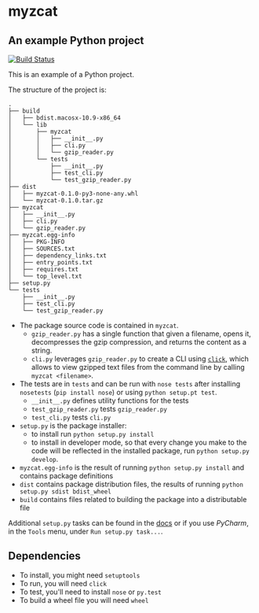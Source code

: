 # myzcat
## An example Python project

[![Build Status](https://travis-ci.org/yoavram/myzcat.svg?branch=master)](https://travis-ci.org/yoavram/myzcat)

This is an example of a Python project.

The structure of the project is:

```
.
├── build
│   ├── bdist.macosx-10.9-x86_64
│   └── lib
│       ├── myzcat
│       │   ├── __init__.py
│       │   ├── cli.py
│       │   └── gzip_reader.py
│       └── tests
│           ├── __init__.py
│           ├── test_cli.py
│           └── test_gzip_reader.py
├── dist
│   ├── myzcat-0.1.0-py3-none-any.whl
│   └── myzcat-0.1.0.tar.gz
├── myzcat
│   ├── __init__.py
│   ├── cli.py
│   └── gzip_reader.py
├── myzcat.egg-info
│   ├── PKG-INFO
│   ├── SOURCES.txt
│   ├── dependency_links.txt
│   ├── entry_points.txt
│   ├── requires.txt
│   └── top_level.txt
├── setup.py
└── tests
    ├── __init__.py
    ├── test_cli.py
    └── test_gzip_reader.py
```

- The package source code is contained in `myzcat`.
  - `gzip_reader.py` has a single function that given a filename, opens it, decompresses the gzip compression, and returns the content as a string.
  - `cli.py` leverages `gzip_reader.py` to create a CLI using [`click`](http://click.pocoo.org), which allows to view gzipped text files from the command line by calling `myzcat <filename>`.
- The tests are in `tests` and can be run with `nose tests` after installing `nosetests` (`pip install nose`) or using `python setup.pt test`.
  - `__init__.py` defines utility functions for the tests
  - `test_gzip_reader.py` tests `gzip_reader.py`
  - `test_cli.py` tests `cli.py`
- `setup.py` is the package installer:
  - to install run `python setup.py install`
  - to install in developer mode, so that every change you make to the code will be reflected in the installed package, run `python setup.py develop`.
- `myzcat.egg-info` is the result of running `python setup.py install` and contains package definitions
- `dist` contains package distribution files, the results of running `python setup.py sdist bdist_wheel`
- `build` contains files related to building the package into a distributable file

Additional `setup.py` tasks can be found in the [docs](https://packaging.python.org) or if you use _PyCharm_, in the `Tools` menu, under `Run setup.py task...`.

## Dependencies

- To install, you might need `setuptools`
- To run, you will need `click`
- To test, you'll need to install `nose` or `py.test`
- To build a wheel file you will need `wheel`
